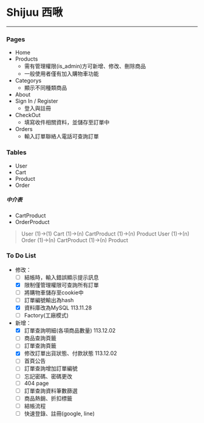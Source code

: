 # Shijuu 西啾

---
### Pages
- Home
- Products
  - 需有管理權限(is_admin)方可新增、修改、刪除商品
  - 一般使用者僅有加入購物車功能
- Categorys
  - 顯示不同種類商品
- About
- Sign In / Register
  - 登入與註冊
- CheckOut
  - 填寫收件相關資料，並儲存至訂單中
- Orders
  - 輸入訂單聯絡人電話可查詢訂單
### Tables
- User
- Cart
- Product
- Order
##### 中介表
- CartProduct
- OrderProduct
> User (1)->(1) Cart (1)->(n) CartProduct (1)->(n) Product
> User (1)->(n) Order (1)->(n) CartProduct (1)->(n) Product
### To Do List
- 修改：
  - [ ] 結帳時，輸入錯誤顯示提示訊息
  - [x] 限制僅管理權限可查詢所有訂單
  - [ ] 將購物車儲存至cookie中
  - [ ] 訂單編號輸出為hash
  - [x] 資料庫改為MySQL 113.11.28
  - [ ] Factory(工廠模式)
- 新增：
  - [x] 訂單查詢明細(各項商品數量) 113.12.02
  - [ ] 商品查詢頁籤
  - [ ] 訂單查詢頁籤
  - [x] 修改訂單出貨狀態、付款狀態 113.12.02
  - [ ] 首頁公告
  - [ ] 訂單查詢增加訂單編號
  - [ ] 忘記密碼、密碼更改
  - [ ] 404 page
  - [ ] 訂單查詢資料筆數篩選
  - [ ] 商品熱銷、折扣標籤
  - [ ] 結帳流程
  - [ ] 快速登錄、註冊(google, line)